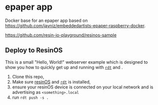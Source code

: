 # epaper app

Docker base for an epaper app based on https://github.com/jayniz/embeddedartists-epaper-raspberry-docker.

https://github.com/resin-io-playground/resinos-sample

## Deploy to ResinOS

This is a small "Hello, World!" webserver example which is designed to show you how to quickly get up and running with [`rdt`](https://github.com/resin-os/resin-device-toolbox) and .

1. Clone this repo, 
2. Make sure [resinOS](resinos.io) and [`rdt`](https://github.com/resin-os/resin-device-toolbox) is installed,
3. ensure your resinOS device is connected on your local network and is advertising as `<something>.local`
4. run `rdt push -s .`
